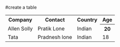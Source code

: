 #create a table 
<table>
  <tr>
    <th>Company</th>
    <th>Contact</th>
    <th>Country</th>
    <th>Age</th>
  </tr>
  <tr>
    <td>Allen Solly</td>
    <td>Pratik Lone</td>
    <td>Indian</td>
    <th>20</th>

  </tr>
  <tr>
    <td>Tata</td>
    <td>Pradnesh lone</td>
    <td>Indian</td>
    <td>18</td>
  </tr>
</table>
